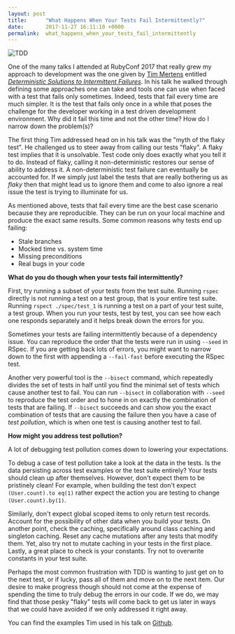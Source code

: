 ```yaml
---
layout: post
title:      "What Happens When Your Tests Fail Intermittently?"
date:       2017-11-27 16:11:10 +0000
permalink:  what_happens_when_your_tests_fail_intermittently
---
```



![TDD](https://thepracticaldev.s3.amazonaws.com/i/ae50jbdry7gkccqulfp8.png)

One of the many talks I attended at RubyConf 2017 that really grew my approach to development was the one given by [Tim Mertens](https://twitter.com/rockfx01) entitled [*Deterministic Solutions to Intermittent Failures*](http://rubyconf.org/program#session-202). In his talk he walked through defining some approaches one can take and tools one can use when faced with a test that fails only sometimes. Indeed, tests that fail every time are much simpler. It is the test that fails only once in a while that poses the challenge for the developer working in a test driven development environment. Why did it fail this time and not the other time? How do I narrow down the problem(s)? 

The first thing Tim addressed head on in his talk was the "myth of the flaky test". He challenged us to steer away from calling our tests "flaky". A flaky test implies that it is unsolvable. Test code only does exactly what you tell it to do. Instead of flaky, calling it non-deterministic restores our sense of ability to address it. A non-deterministic test failure can eventually be accounted for. If we simply just label the tests that are really bothering us as *flaky* then that might lead us to ignore them and come to also ignore a real issue the test is trying to illuminate for us. 

As mentioned above, tests that fail every time are the best case scenario because they are reproducible. They can be run on your local machine and produce the exact same results. Some common reasons why tests end up failing:

* Stale branches
* Mocked time vs. system time
* Missing preconditions
* Real bugs in your code

**What do you do though when your tests fail intermittently?**

First, try running a subset of your tests from the test suite. Running `rspec` directly is not running a test on a test group, that is your entire test suite. Running `rspect ./spec/test_1` is running a test on a part of your test suite, a test group. When you run your tests, test by test, you can see how each one responds separately and it helps break down the errors for you. 

Sometimes your tests are failing intermittently because of a dependency issue. You can reproduce the order that the tests were run in using `--seed` in RSpec. If you are getting back lots of errors, you might want to narrow down to the first with appending a `--fail-fast` before executing the RSpec test.

Another very powerful tool is the `--bisect` command, which repeatedly divides the set of tests in half until you find the minimal set of tests which cause another test to fail. You can run `--bisect` in collaboration with `--seed` to reproduce the test order and to hone in on exactly the combination of tests that are failing. If `--bisect` succeeds and can show you the exact combination of tests that are causing the failure then you have a case of *test pollution*, which is when one test is causing another test to fail.

**How might you address test pollution?**

A lot of debugging test pollution comes down to lowering your expectations.

To debug a case of test pollution take a look at the data in the tests. Is the data persisting across test examples or the test suite entirely? Your tests should clean up after themselves. However, don't expect them to be pristinely clean! For example, when building the test don't expect `(User.count).to eq(1)` rather expect the action you are testing to change `(User.count).by(1)`.

Similarly, don't expect global scoped items to only return test records. Account for the possibility of other data when you build your tests. On another point, check the caching, specifically around class caching and singleton caching. Reset any cache mutations after any tests that modify them. Yet, also try not to mutate caching in your tests in the first place. Lastly, a great place to check is your constants. Try not to overwrite constants in your test suite.

Perhaps the most common frustration with TDD is wanting to just get on to the next test, or if lucky, pass all of them and move on to the next item. Our desire to make progress though should not come at the expense of spending the time to truly debug the errors in our code. If we do, we may find that those pesky "flaky" tests will come back to get us later in ways that we could have avoided if we only addressed it right away.

You can find the examples Tim used in his talk on [Github](https://github.com/tmertens/intermittent_test_failures).  
